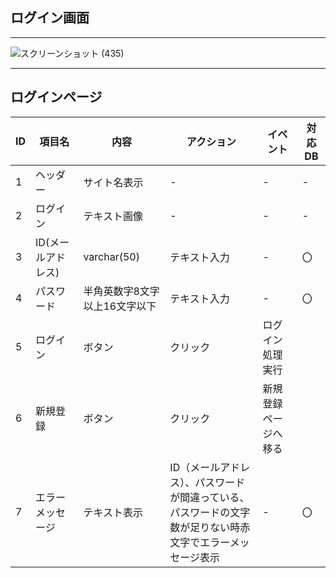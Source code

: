 ## ログイン画面
*****

![スクリーンショット (435)](https://user-images.githubusercontent.com/83048171/145754682-93d0cb36-6186-48b2-a5e8-80e7990fb0c2.png )

*****
## ログインページ
| ID | 項目名 | 内容 | アクション | イベント | 対応DB |
|----|------|-----|-----------|----------|--------|
|1   |ヘッダー|サイト名表示|-|-|-|
|2   |ログイン|テキスト画像|-|-|-|
|3   |ID(メールアドレス)|varchar(50)|テキスト入力|-|〇|
|4   |パスワード|半角英数字8文字以上16文字以下|テキスト入力　|-|〇|
|5   |ログイン|ボタン|クリック|ログイン処理実行||
|6   |新規登録|ボタン|クリック|新規登録ページへ移る||
|7   |エラーメッセージ|テキスト表示|ID（メールアドレス）、パスワードが間違っている、<br>パスワードの文字数が足りない時赤文字でエラーメッセージ表示|-|〇|

